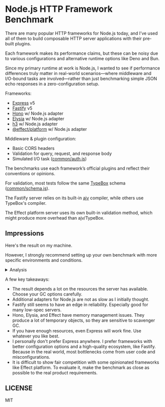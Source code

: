 # Node.js HTTP Framework Benchmark

There are many popular HTTP frameworks for Node.js today, and I’ve used all of them to build composable HTTP server applications with their pre-built plugins.

Each framework makes its performance claims, but these can be noisy due to various configurations and alternative runtime options like Deno and Bun.

Since my primary runtime at work is Node.js, I wanted to see if performance differences truly matter in real-world scenarios—where middleware and I/O-bound tasks are involved—rather than just benchmarking simple JSON echo responses in a zero-configuration setup.

Frameworks:

- [Express](https://expressjs.com/) v5
- [Fastify](https://fastify.dev/) v5
- [Hono](https://hono.dev/) w/ Node.js adapter
- [Elysia](https://elysiajs.com/) w/ Node.js adapter
- [h3](https://h3.unjs.io/) w/ Node.js adapter
- [@effect/platform](https://effect.website/docs/platform/introduction/) w/ Node.js adapter

Middleware & plugin configuration:

- Basic CORS headers
- Validation for query, request, and response body
- Simulated I/O task ([common/auth.js](src/common/auth.js))

The benchmarks use each framework’s official plugins and reflect their conventions or opinions.

For validation, most tests follow the same [TypeBox](https://github.com/sinclairzx81/typebox) schema ([common/schema.js](src/common/schema.js)).

The Fastify server relies on its built-in [ajv](https://ajv.js.org/) compiler, while others use TypeBox's compiler.

The Effect platform server uses its own built-in validation method, which might produce more overhead than ajv/TypeBox.

## Impressions

Here's the result on my machine.

However, I strongly recommend setting up your own benchmark with more specific environments and conditions.

<details>
<summary>Analysis</summary>

Runned on Node.js 23.9, Linux x86_64 Intel CPU machine

w/ **default (less memory), 1k concurrent requests**

![image](https://github.com/user-attachments/assets/7e369bef-1fb6-40f2-8ce7-e27d079f0462)

w/ **`--max-old-space-size=2048` & `--max-semi-space-size=256`, 2k concurrent requests**

![image](https://github.com/user-attachments/assets/e5f262d9-59fd-4678-9e6f-a439a200c376)

</details>

A few key takeaways:

- The result depends a lot on the resources the server has available. Choose your GC options carefully.
- Additional adapters for Node.js are not as slow as I initially thought.
- Fastify still seems to have an edge in reliability. Especially good for many low-spec servers.
- Hono, Elysia, and Effect have memory management issues. They produce a lot of temporary objects, so they are sensitive to scavenger GC.
- If you have enough resources, even Express will work fine. Use whatever you like best.
- I personally don't prefer Express anywhere. I prefer frameworks with better configuration options and a high-quality ecosystem, like Fastify. Because in the real world, most bottlenecks come from user code and misconfigurations.
- It is difficult to show fair competition with some opinionated frameworks like Effect platform. To evaluate it, make the benchmark as close as possible to the real product requirements.

## LICENSE

MIT

